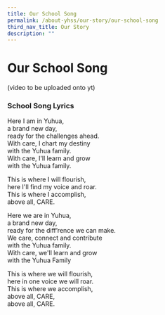 ```yaml
---
title: Our School Song
permalink: /about-yhss/our-story/our-school-song
third_nav_title: Our Story
description: ""
---
```

# **Our School Song**

(video to be uploaded onto yt)

### School Song Lyrics

Here I am in Yuhua,  
a brand new day,   
ready for the challenges ahead.   
With care, I chart my destiny   
with the Yuhua family.    
With care, I'll learn and grow   
with the Yuhua family.

  

This is where I will flourish,  
here I'll find my voice and roar.  
This is where I accomplish,   
above all, CARE.

  

Here we are in Yuhua,  
a brand new day,   
ready for the diff’rence we can make.    
We care, connect and contribute    
with the Yuhua family.    
With care, we'll learn and grow    
with the Yuhua Family

  

This is where we will flourish,    
here in one voice we will roar.   
This is where we accomplish,   
above all, CARE,   
above all, CARE.